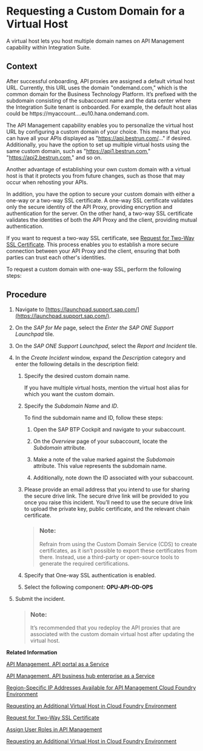 <!-- loio6b9e5a3430b84fecaac1c994fff6c3ee -->

# Requesting a Custom Domain for a Virtual Host

A virtual host lets you host multiple domain names on API Management capability within Integration Suite.



<a name="loio6b9e5a3430b84fecaac1c994fff6c3ee__context_tcd_t2b_yyb"/>

## Context

After successful onboarding, API proxies are assigned a default virtual host URL. Currently, this URL uses the domain "ondemand.com," which is the common domain for the Business Technology Platform. It’s prefixed with the subdomain consisting of the subaccount name and the data center where the Integration Suite tenant is onboarded. For example, the default host alias could be https://myaccount....eu10.hana.ondemand.com.

The API Management capability enables you to personalize the virtual host URL by configuring a custom domain of your choice. This means that you can have all your APIs displayed as "https://api.bestrun.com/..." if desired. Additionally, you have the option to set up multiple virtual hosts using the same custom domain, such as "https://api1.bestrun.com," "https://api2.bestrun.com," and so on.

Another advantage of establishing your own custom domain with a virtual host is that it protects you from future changes, such as those that may occur when rehosting your APIs.

In addition, you have the option to secure your custom domain with either a one-way or a two-way SSL certificate. A one-way SSL certificate validates only the secure identity of the API Proxy, providing encryption and authentication for the server. On the other hand, a two-way SSL certificate validates the identities of both the API Proxy and the client, providing mutual authentication.

If you want to request a two-way SSL certificate, see [Request for Two-Way SSL Certificate](request-for-two-way-ssl-certificate-9faf7ce.md). This process enables you to establish a more secure connection between your API Proxy and the client, ensuring that both parties can trust each other's identities.

To request a custom domain with one-way SSL, perform the following steps:



## Procedure

1.  Navigate to [https://launchpad.support.sap.com/](https://launchpad.support.sap.com/).

2.  On the *SAP for Me* page, select the *Enter the SAP ONE Support Launchpad* tile.

3.  On the *SAP ONE Support Launchpad*, select the *Report and Incident* tile.

4.  In the *Create Incident* window, expand the *Description* category and enter the following details in the description field:

    1.  Specify the desired custom domain name.

        If you have multiple virtual hosts, mention the virtual host alias for which you want the custom domain.

    2.  Specify the *Subdomain Name* and *ID*.

        To find the subdomain name and ID, follow these steps:

        1.  Open the SAP BTP Cockpit and navigate to your subaccount.

        2.  On the *Overview* page of your subaccount, locate the *Subdomain* attribute.
        3.  Make a note of the value marked against the *Subdomain* attribute. This value represents the subdomain name.
        4.  Additionally, note down the ID associated with your subaccount.

    3.  Please provide an email address that you intend to use for sharing the secure drive link. The secure drive link will be provided to you once you raise this incident. You’ll need to use the secure drive link to upload the private key, public certificate, and the relevant chain certificate.

        > ### Note:  
        > Refrain from using the Custom Domain Service \(CDS\) to create certificates, as it isn’t possible to export these certificates from there. Instead, use a third-party or open-source tools to generate the required certifications.

    4.  Specify that One-way SSL authentication is enabled.

    5.  Select the following component: **OPU-API-OD-OPS**


5.  Submit the incident.

    > ### Note:  
    > It’s recommended that you redeploy the API proxies that are associated with the custom domain virtual host after updating the virtual host.


**Related Information**  


[API Management, API portal as a Service](api-management-api-portal-as-a-service-e064663.md "The API Management, API portal as a service on Cloud Foundry provides different capabilities through Route Service plan, On-Premise Connectivity plan, and API Access plan.")

[API Management, API business hub enterprise as a Service](api-management-api-business-hub-enterprise-as-a-service-d59d8f9.md "The API Management, API business hub enterprise as a service on Cloud Foundry provides the API access plan.")

[Region-Specific IP Addresses Available for API Management Cloud Foundry Environment](region-specific-ip-addresses-available-for-api-management-cloud-foundr-585d639.md "API Management protects your backend services. However, API Management needs to establish connectivity to your backend services during an API call execution.")

[Requesting an Additional Virtual Host in Cloud Foundry Environment](requesting-an-additional-virtual-host-in-cloud-foundry-environment-a7b91e5.md "Create a new virtual host or update an alias for an existing virtual host in the Cloud Foundry environment.")

[Request for Two-Way SSL Certificate](request-for-two-way-ssl-certificate-9faf7ce.md "Request a two-way SSL certificate for the default domain of the virtual host of your API Management service.")

[Assign User Roles in API Management](assign-user-roles-in-api-management-911ca5a.md "Use role collections to group together different roles that can be assigned to API Portal and API business hub enterprise users.")

[Requesting an Additional Virtual Host in Cloud Foundry Environment](requesting-an-additional-virtual-host-in-cloud-foundry-environment-a7b91e5.md "Create a new virtual host or update an alias for an existing virtual host in the Cloud Foundry environment.")

